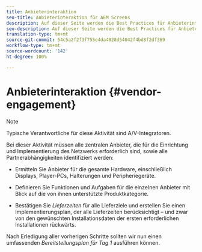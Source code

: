 ```yaml
---
title: Anbieterinteraktion
seo-title: Anbieterinteraktion für AEM Screens
description: Auf dieser Seite werden die Best Practices für Anbieterinteraktion bei AEM Screens beschrieben.
seo-description: Auf dieser Seite werden die Best Practices für Anbieterinteraktion bei AEM Screens beschrieben.
translation-type: tm+mt
source-git-commit: 54c5a2f2f3f755e4da4028d54042f4bd8f2df369
workflow-type: tm+mt
source-wordcount: '142'
ht-degree: 100%

---
```



# Anbieterinteraktion {#vendor-engagement}

>[!NOTE]
>Typische Verantwortliche für diese Aktivität sind A/V-Integratoren.

Bei dieser Aktivität müssen alle zentralen Anbieter, die für die Einrichtung und Implementierung des Netzwerks erforderlich sind, sowie alle Partnerabhängigkeiten identifiziert werden:

* Ermitteln Sie Anbieter für die gesamte Hardware, einschließlich Displays, Player-PCs, Halterungen und Peripheriegeräte.

* Definieren Sie Funktionen und Aufgaben für die einzelnen Anbieter mit Blick auf die von ihnen unterstützte Produktkategorie.

* Bestätigen Sie *Lieferzeiten* für alle Lieferziele und erstellen Sie einen Implementierungsplan, der alle Lieferzeiten berücksichtigt – und zwar von den gewünschten Installationsdaten der ersten erforderlichen Installationen rückwärts.

Nach Erledigung aller vorherigen Schritte sollten wir nun einen umfassenden *Bereitstellungsplan für Tag 1* ausführen können.
